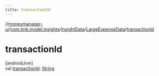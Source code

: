 ```yaml
---
title: transactionId
---
```

//[moneymanager-ui](../../../../index.html)/[com.tink.model.insights](../../index.html)/[InsightData](../index.html)/[LargeExpenseData](index.html)/[transactionId](transaction-id.html)



# transactionId



[androidJvm]\
val [transactionId](transaction-id.html): [String](https://kotlinlang.org/api/latest/jvm/stdlib/kotlin/-string/index.html)




